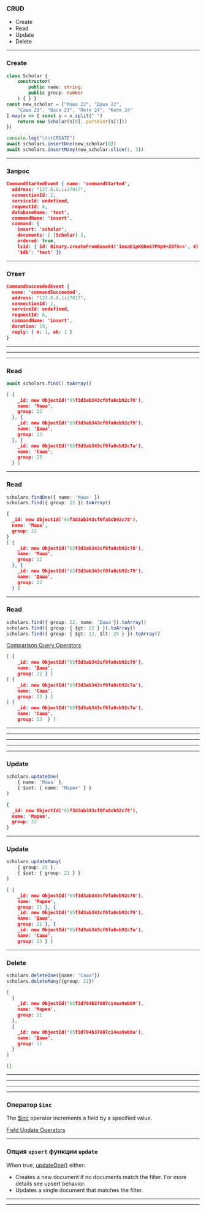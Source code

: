 ### CRUD

- Create
- Read
- Update
- Delete

---

### Create

```typescript
class Scholar {
    constructor(
        public name: string,
        public group: number
    ) { } }
const new_scholar = ["Маша 22", "Даша 22",
    "Саша 23", "Вася 23", "Петя 24", "Коля 24" 
].map(x => { const s = x.split(" ")
    return new Scholar(s[0], parseInt(s[1]))
})

console.log("\t\tCREATE")
await scholars.insertOne(new_scholar[0])
await scholars.insertMany(new_scholar.slice(1, 3))
```

---

### Запрос

```JSON
CommandStartedEvent { name: 'commandStarted',
  address: '127.0.0.1:27017',
  connectionId: 2,
  serviceId: undefined,
  requestId: 8,
  databaseName: 'test',
  commandName: 'insert',
  command: {
    insert: 'scholar',
    documents: [ [Scholar] ],
    ordered: true,
    lsid: { id: Binary.createFromBase64('imxaE1pKQ0e67PNp9+Z07A==', 4) },
    '$db': 'test' }}
```

---

### Ответ

```JSON
CommandSucceededEvent {
  name: 'commandSucceeded',
  address: '127.0.0.1:27017',
  connectionId: 2,
  serviceId: undefined,
  requestId: 8,
  commandName: 'insert',
  duration: 19,
  reply: { n: 1, ok: 1 }
}
```

---

<div class='quiz' data-quiz='{
    "question": "Аргумент какого типа может передаваться в функцию <code>insertOne</code> для коллекции с типом элементов <code>T</code>?",
    "right": [
      "<code>T</code>"
    ],
    "wrong": [
      "<code>string</code>",
      "<code>T[]</code>",
      "<code>string[]</code>"
    ]
  }'></div>

---

<div class='quiz' data-quiz='{
    "question": "Аргумент какого типа может передаваться в функцию <code>insertMany</code> для коллекции с типом элементов <code>T</code>?",
    "right": [
      "<code>T[]</code>"
    ],
    "wrong": [
      "<code>string</code>",
      "<code>T</code>",
      "<code>string[]</code>"
    ]
  }'></div>

----

### Read

```typescript
await scholars.find().toArray()
```
```JSON
[ {
    _id: new ObjectId('65f3d3ab343cf0fa0cb92c78'),
    name: 'Маша',
    group: 22
  }, {
    _id: new ObjectId('65f3d3ab343cf0fa0cb92c79'),
    name: 'Даша',
    group: 22
  }, {
    _id: new ObjectId('65f3d3ab343cf0fa0cb92c7a'),
    name: 'Саша',
    group: 23
  } ]
```

---

### Read

```typescript
scholars.findOne({ name: 'Маша' })
scholars.find({ group: 22 }).toArray()
```
```JSON
{
  _id: new ObjectId('65f3d3ab343cf0fa0cb92c78'),
  name: 'Маша',
  group: 22 
}
[ {
    _id: new ObjectId('65f3d3ab343cf0fa0cb92c78'),
    name: 'Маша',
    group: 22
  }, {
    _id: new ObjectId('65f3d3ab343cf0fa0cb92c79'),
    name: 'Даша',
    group: 22
  } ]
```

---

### Read


```typescript
scholars.find({ group: 22, name: 'Даша'}).toArray()
scholars.find({ group: { $gt: 22 } }).toArray()
scholars.find({ group: { $gt: 22, $lt: 25 } }).toArray()
```
[Comparison Query Operators](https://www.mongodb.com/docs/manual/reference/operator/query-comparison/)
```JSON
[ {
    _id: new ObjectId('65f3d3ab343cf0fa0cb92c79'),
    name: 'Даша',
    group: 22 } ]
[ {
    _id: new ObjectId('65f3d3ab343cf0fa0cb92c7a'),
    name: 'Саша',
    group: 23 } ]
[ {
    _id: new ObjectId('65f3d3ab343cf0fa0cb92c7a'),
    name: 'Саша',
    group: 23  } ]
```

---

<div class='quiz' data-quiz='{
    "question": "Результат какого типа возвращает вызов <code>find().toArray()</code> для коллекции с типом элементов <code>T</code>?",
    "right": [
      "<code>Promise < T[] > </code>"
    ],
    "wrong": [
      "<code>Promise < T > </code>",
      "<code>T</code>",
      "<code>T[]</code>"
    ]
  }'></div>

---

<div class='quiz' data-quiz='{
    "question": "Результат какого типа возвращает вызов <code>findOne()</code> для коллекции с типом элементов <code>T</code>?",
    "right": [
      "<code>Promise < WithId< T >  | null > </code>"
    ],
    "wrong": [
      "<code>Promise < T[] > </code>",
      "<code>T | null</code>",
      "<code>T[]</code>"
    ]
  }'></div>


---

<div class='quiz' data-quiz='{
    "question": "Как правильно найти всех студентов группы?",
    "right": [
      "<code>find({ group: 22 })</code>"
    ],
    "wrong": [
      "<code>find([ group: 22])</code>",
      "<code>find(\"group = 22\")</code>",
      "<code>find(\"group: 22\")</code>"
    ]
  }'></div>

---

<div class='quiz' data-quiz='{
    "question": "Как правильно найти всех студентов группа которых меньше или равна 22?",
    "right": [
      "<code>find({ group: { $gle: 22 } })</code>"
    ],
    "wrong": [
      "<code>find({ group: { $gte: 22 } })</code>",
      "<code>find({ group: { $gl: 22 } })</code>",
      "<code>find({ group: { $gte: 22 } })</code>"
    ]
  }'></div>

----

### Update

```typescript
scholars.updateOne(
    { name: 'Маша' },
    { $set: { name: "Мария" } }
)
```
```JSON
{
  _id: new ObjectId('65f3d3ab343cf0fa0cb92c78'),
  name: 'Мария',
  group: 22
}
```

---

### Update

```typescript
scholars.updateMany(
    { group: 22 },
    { $set: { group: 21 } }
)  
```
```JSON
[ {
    _id: new ObjectId('65f3d3ab343cf0fa0cb92c78'),
    name: 'Мария',
    group: 21 }, {
    _id: new ObjectId('65f3d3ab343cf0fa0cb92c79'),
    name: 'Даша',
    group: 21 }, {
    _id: new ObjectId('65f3d3ab343cf0fa0cb92c7a'),
    name: 'Саша',
    group: 23 } ]
```

---

### Delete

```typescript
scholars.deleteOne({name: "Саша"})
scholars.deleteMany({group: 21})
```
```JSON
[
  {
    _id: new ObjectId('65f3d704b37607c14ea9eb09'),
    name: 'Мария',
    group: 21
  },
  {
    _id: new ObjectId('65f3d704b37607c14ea9eb0a'),
    name: 'Даша',
    group: 21
  }
]

[]
```

---

<div class='quiz' data-quiz='{
    "question": "Что из перечисленного может быть первым аргументом функции <code>updateOne</code>?",
    "right": [
      "<code>{ name: \"Маша\" }</code>",
      "<code>{ group: 22 }</code>"
    ],
    "wrong": [
      "<code>{ $set: { name: \"Мария\" } }</code>",
      "<code>{ group: { $set: 22 } }</code>"
    ]
  }'></div>


---

<div class='quiz' data-quiz='{
    "question": "Что из перечисленного может быть вторым аргументом функции <code>updateOne</code>?",
    "right": [
      "<code>{ $set: { name: \"Мария\" } }</code>"
    ],
    "wrong": [
      "<code>{ name: \"Маша\" }</code>",
      "<code>{ group: 22 }</code>",
      "<code>{ group: { $set: 22 } }</code>"
    ]
  }'></div>

---

<div class='quiz' data-quiz='{
    "question": "Что из перечисленного может быть аргументом функции <code>deleteMany</code>?",
    "right": [
      "<code>{ name: \"Маша\" }</code>",
      "<code>{ group: 22 }</code>",
      "<code>{ group: { $gl: 22 } }</code>"
    ],
    "wrong": [
      "<code>{ group: { $set: 22 } }</code>"
    ]
  }'></div>

----

### Оператор ```$inc```

The [$inc](https://www.mongodb.com/docs/manual/reference/operator/update/inc/)
 operator increments a field by a specified value.

 [Field Update Operators](https://www.mongodb.com/docs/manual/reference/operator/update-field/)

---

 ### Опция ```upsert``` функции ```update```

When true, [updateOne()](https://www.mongodb.com/docs/manual/reference/method/db.collection.updateOne/) either:
- Creates a new document if no documents match the filter. For more details see upsert behavior.
- Updates a single document that matches the filter.


---

<div class='quiz' data-quiz='{
    "question": "Какое ключевое слово используется, если нужно увеличить поле в документе MongoDB?",
    "right": [
      "<code>inc</code>"
    ],
    "wrong": [
      "<code>upsert</code>",
      "<code>add</code>",
      "<code>create</code>"
    ]
  }'></div>

---

<div class='quiz' data-quiz='{
    "question": "Какое ключевое слово используется, если нужно при отсутствии обновляемого документа создать его?",
    "right": [
      "<code>upsert</code>"
    ],
    "wrong": [
      "<code>inc</code>",
      "<code>add</code>",
      "<code>create</code>"
    ]
  }'></div>